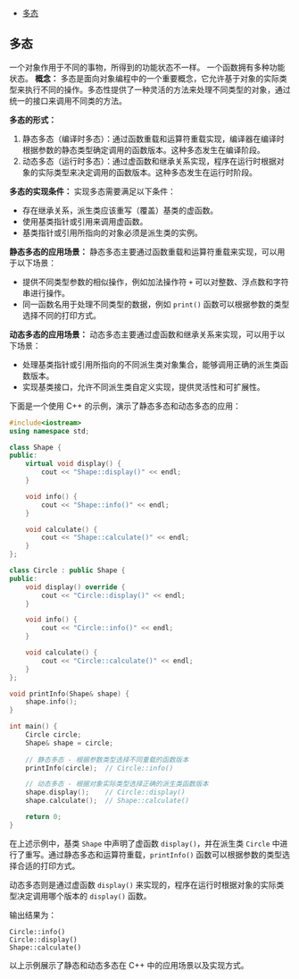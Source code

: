 
<!-- @import "[TOC]" {cmd="toc" depthFrom=1 depthTo=6 orderedList=false} -->

<!-- code_chunk_output -->

- [多态](#多态)

<!-- /code_chunk_output -->

## 多态
一个对象作用于不同的事物，所得到的功能状态不一样。 一个函数拥有多种功能状态。 
**概念：**
多态是面向对象编程中的一个重要概念，它允许基于对象的实际类型来执行不同的操作。多态性提供了一种灵活的方法来处理不同类型的对象，通过统一的接口来调用不同类的方法。

**多态的形式：**
1. 静态多态（编译时多态）：通过函数重载和运算符重载实现，编译器在编译时根据参数的静态类型确定调用的函数版本。这种多态发生在编译阶段。
2. 动态多态（运行时多态）：通过虚函数和继承关系实现，程序在运行时根据对象的实际类型来决定调用的函数版本。这种多态发生在运行时阶段。

**多态的实现条件：**
实现多态需要满足以下条件：
- 存在继承关系，派生类应该重写（覆盖）基类的虚函数。
- 使用基类指针或引用来调用虚函数。
- 基类指针或引用所指向的对象必须是派生类的实例。

**静态多态的应用场景：**
静态多态主要通过函数重载和运算符重载来实现，可以用于以下场景：
- 提供不同类型参数的相似操作，例如加法操作符 `+` 可以对整数、浮点数和字符串进行操作。
- 同一函数名用于处理不同类型的数据，例如 `print()` 函数可以根据参数的类型选择不同的打印方式。

**动态多态的应用场景：**
动态多态主要通过虚函数和继承关系来实现，可以用于以下场景：
- 处理基类指针或引用所指向的不同派生类对象集合，能够调用正确的派生类函数版本。
- 实现基类接口，允许不同派生类自定义实现，提供灵活性和可扩展性。

下面是一个使用 C++ 的示例，演示了静态多态和动态多态的应用：

```cpp
#include<iostream>
using namespace std;

class Shape {
public:
    virtual void display() {
        cout << "Shape::display()" << endl;
    }

    void info() {
        cout << "Shape::info()" << endl;
    }

    void calculate() {
        cout << "Shape::calculate()" << endl;
    }
};

class Circle : public Shape {
public:
    void display() override {
        cout << "Circle::display()" << endl;
    }

    void info() {
        cout << "Circle::info()" << endl;
    }

    void calculate() {
        cout << "Circle::calculate()" << endl;
    }
};

void printInfo(Shape& shape) {
    shape.info();
}

int main() {
    Circle circle;
    Shape& shape = circle;
    
    // 静态多态 - 根据参数类型选择不同重载的函数版本
    printInfo(circle);  // Circle::info()

    // 动态多态 - 根据对象实际类型选择正确的派生类函数版本
    shape.display();    // Circle::display()
    shape.calculate();  // Shape::calculate()

    return 0;
}
```

在上述示例中，基类 `Shape` 中声明了虚函数 `display()`，并在派生类 `Circle` 中进行了重写。通过静态多态和运算符重载，`printInfo()` 函数可以根据参数的类型选择合适的打印方式。

动态多态则是通过虚函数 `display()` 来实现的，程序在运行时根据对象的实际类型决定调用哪个版本的 `display()` 函数。

输出结果为：
```
Circle::info()
Circle::display()
Shape::calculate()
```

以上示例展示了静态和动态多态在 C++ 中的应用场景以及实现方式。


